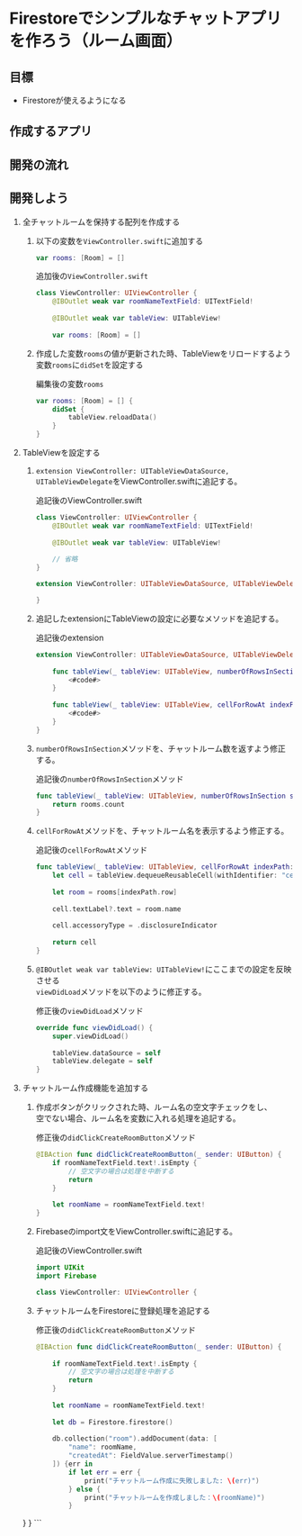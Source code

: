 # Firestoreでシンプルなチャットアプリを作ろう（ルーム画面）

## 目標
- Firestoreが使えるようになる

## 作成するアプリ

## 開発の流れ

## 開発しよう
1. 全チャットルームを保持する配列を作成する

	1. 以下の変数を```ViewController.swift```に追加する

		```swift
		var rooms: [Room] = []
		```

		追加後の```ViewController.swift```

		```swift
		class ViewController: UIViewController {
			@IBOutlet weak var roomNameTextField: UITextField!
			
			@IBOutlet weak var tableView: UITableView!
			
			var rooms: [Room] = []
		```

	2. 作成した変数`rooms`の値が更新された時、TableViewをリロードするよう変数`rooms`に`didSet`を設定する

		編集後の変数`rooms`

		```swift
		var rooms: [Room] = [] {
			didSet {
				tableView.reloadData()
			}
		}
		```

2. TableViewを設定する

	1. `extension ViewController: UITableViewDataSource, UITableViewDelegate`をViewController.swiftに追記する。

		追記後のViewController.swift

		```swift
		class ViewController: UIViewController {
			@IBOutlet weak var roomNameTextField: UITextField!
			
			@IBOutlet weak var tableView: UITableView!
			
			// 省略
		}

		extension ViewController: UITableViewDataSource, UITableViewDelegate {

		}
		```

	2. 追記したextensionにTableViewの設定に必要なメソッドを追記する。

		追記後のextension

		```swift
		extension ViewController: UITableViewDataSource, UITableViewDelegate {
			
			func tableView(_ tableView: UITableView, numberOfRowsInSection section: Int) -> Int {
				<#code#>
			}
			
			func tableView(_ tableView: UITableView, cellForRowAt indexPath: IndexPath) -> UITableViewCell {
				<#code#>
			}
		}
		```

	3. `numberOfRowsInSection`メソッドを、チャットルーム数を返すよう修正する。

		追記後の`numberOfRowsInSection`メソッド

		```swift
		func tableView(_ tableView: UITableView, numberOfRowsInSection section: Int) -> Int {
			return rooms.count
		}
		```

	4. `cellForRowAt`メソッドを、チャットルーム名を表示するよう修正する。

		追記後の`cellForRowAt`メソッド

		```swift
		func tableView(_ tableView: UITableView, cellForRowAt indexPath: IndexPath) -> UITableViewCell {
			let cell = tableView.dequeueReusableCell(withIdentifier: "cell", for: indexPath)
			
			let room = rooms[indexPath.row]
			
			cell.textLabel?.text = room.name
			
			cell.accessoryType = .disclosureIndicator
			
			return cell
		}
		```

	5. `@IBOutlet weak var tableView: UITableView!`にここまでの設定を反映させる  
	`viewDidLoad`メソッドを以下のように修正する。

		修正後の`viewDidLoad`メソッド

		```swift
		override func viewDidLoad() {
			super.viewDidLoad()
			
			tableView.dataSource = self
			tableView.delegate = self
		}
		```

3. チャットルーム作成機能を追加する

	1. 作成ボタンがクリックされた時、ルーム名の空文字チェックをし、  
	空でない場合、ルーム名を変数に入れる処理を追記する。

		修正後の`didClickCreateRoomButton`メソッド

		```swift
		@IBAction func didClickCreateRoomButton(_ sender: UIButton) {
			if roomNameTextField.text!.isEmpty {
				// 空文字の場合は処理を中断する
				return
			}
			
			let roomName = roomNameTextField.text!
		}
		```

	2. Firebaseのimport文をViewController.swiftに追記する。

		追記後のViewController.swift

		```swift
		import UIKit
		import Firebase
		
		class ViewController: UIViewController {
		```

	3. チャットルームをFirestoreに登録処理を追記する

		修正後の`didClickCreateRoomButton`メソッド

		```swift
		@IBAction func didClickCreateRoomButton(_ sender: UIButton) {
			
			if roomNameTextField.text!.isEmpty {
				// 空文字の場合は処理を中断する
				return
			}
			
			let roomName = roomNameTextField.text!
			
			let db = Firestore.firestore()
			
			db.collection("room").addDocument(data: [
				"name": roomName,
				"createdAt": FieldValue.serverTimestamp()
			]) {err in
				if let err = err {
					print("チャットルーム作成に失敗しました: \(err)")
				} else {
					print("チャットルームを作成しました：\(roomName)")
				}
      }
		}
		```